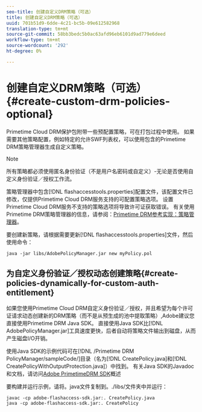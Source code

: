 ```yaml
---
seo-title: 创建自定义DRM策略（可选）
title: 创建自定义DRM策略（可选）
uuid: 701b51d9-6dde-4c21-bc5b-09e612582968
translation-type: tm+mt
source-git-commit: 58bb3bedc5b0ac63afd96eb6101d9ad779e6deed
workflow-type: tm+mt
source-wordcount: '292'
ht-degree: 0%

---
```



# 创建自定义DRM策略（可选）{#create-custom-drm-policies-optional}

Primetime Cloud DRM保护包附带一些预配置策略，可在打包过程中使用。 如果需要其他策略配置，例如特定的允许SWF列表权，可以使用包含的Primetime DRM策略管理器生成自定义策略。

>[!NOTE]
>
>所有策略都必须使用匿名身份验证（不是用户名密码或自定义）-无论是否使用自定义身份验证／授权工作流。

策略管理器中包含[!DNL flashaccesstools.properties]配置文件，该配置文件已修改，仅提供Primetime Cloud DRM服务支持的可配置策略选项。 设置Primetime Cloud DRM服务不支持的策略选项将导致许可证获取错误。 有关使用Primetime DRM策略管理器的信息，请参阅：[Primetime DRM参考实现：策略管理器](https://help.adobe.com/en_US/primetime/drm/5.3/reference_implementations/index.html#concept-DRM_Policy_Manager)。

要创建新策略，请根据需要更新[!DNL flashaccesstools.properties]文件，然后使用命令：

```
java -jar libs/AdobePolicyManager.jar new myPolicy.pol
```

## 为自定义身份验证／授权动态创建策略{#create-policies-dynamically-for-custom-auth-entitlement}

如果您使用Primetime Cloud DRM自定义身份验证／授权，并且希望为每个许可证请求动态创建新的DRM策略（而不是从预生成的池中提取策略）,Adobe建议您直接使用Primetime DRM Java SDK。 直接使用Java SDK比[!DNL AdobePolicyManager.jar]工具速度更快，后者自动将策略文件输出到磁盘，从而产生磁盘I/O开销。

使用Java SDK的示例代码可在[!DNL /Primetime DRM PolicyManager/sampleCode/]目录（名为[!DNL CreatePolicy.java]和[!DNL CreatePolicyWithOutputProtection.java]）中找到。 有关Java SDK的Javadoc和文档，请访问[Adobe PrimetimeDRM SDK](../../../digital-rights-management/drm-sdk-overview/overview.md)概述

要构建并运行示例，请将。java文件复制到。./libs/文件夹中并运行：

```
javac -cp adobe-flashaccess-sdk.jar:. CreatePolicy.java
java -cp adobe-flashaccess-sdk.jar:. CreatePolicy
```
